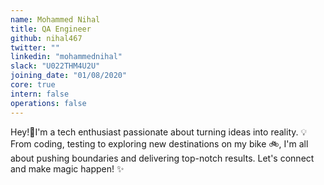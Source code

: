 ```yaml
---
name: Mohammed Nihal
title: QA Engineer
github: nihal467
twitter: ""
linkedin: "mohammednihal"
slack: "U022THM4U2U"
joining_date: "01/08/2020"
core: true
intern: false
operations: false
---
```


Hey!👋I'm a tech enthusiast passionate about turning ideas into reality. 💡 From coding, testing to exploring new destinations on my bike 🚲, I'm all about pushing boundaries and delivering top-notch results. Let's connect and make magic happen! ✨
